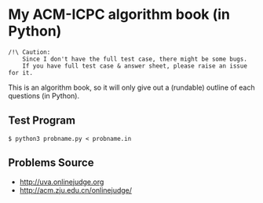 My ACM-ICPC algorithm book (in Python)
======================================

    /!\ Caution:
        Since I don't have the full test case, there might be some bugs.
        If you have full test case & answer sheet, please raise an issue for it.

This is an algorithm book, so it will only give out a (rundable) outline of each questions (in Python).

Test Program
------------

    $ python3 probname.py < probname.in

Problems Source
---------------

- <http://uva.onlinejudge.org>
- <http://acm.zju.edu.cn/onlinejudge/>

